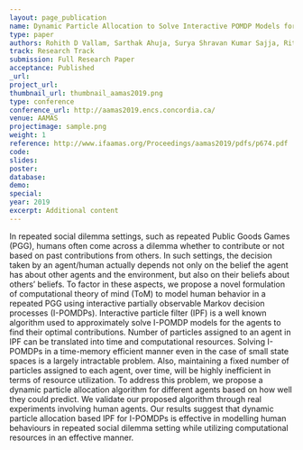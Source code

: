 ```yaml
---
layout: page_publication
name: Dynamic Particle Allocation to Solve Interactive POMDP Models for Social Decision Making
type: paper
authors: Rohith D Vallam, Sarthak Ahuja, Surya Shravan Kumar Sajja, Ritwik Chaudhuri, Rakesh R Pimplikar, Kushal Mukherjee, Gyana Parija, Ramasuri Narayanam
track: Research Track
submission: Full Research Paper
acceptance: Published
_url:
project_url: 
thumbnail_url: thumbnail_aamas2019.png
type: conference
conference_url: http://aamas2019.encs.concordia.ca/
venue: AAMAS
projectimage: sample.png
weight: 1
reference: http://www.ifaamas.org/Proceedings/aamas2019/pdfs/p674.pdf
code:
slides: 
poster: 
database: 
demo: 
special: 
year: 2019
excerpt: Additional content
---
```

In repeated social dilemma settings, such as repeated Public Goods Games (PGG), humans often come across a dilemma whether to contribute or not based on past contributions from others. In such settings, the decision taken by an agent/human actually depends not only on the belief the agent has about other agents and the environment, but also on their beliefs about others’ beliefs. To factor in these aspects, we propose a novel formulation of computational theory of mind (ToM) to model human behavior in a repeated PGG using interactive partially observable Markov decision processes (I-POMDPs). Interactive particle filter (IPF) is a well known algorithm used to approximately solve I-POMDP models for the agents to find their optimal contributions. Number of particles assigned to an agent in IPF can be translated into time and computational resources. Solving I-POMDPs in a time-memory efficient manner even in the case of small state spaces is a largely intractable problem. Also, maintaining a fixed number of particles assigned to each agent, over time, will be highly inefficient in terms of resource utilization. To address this problem, we propose a dynamic particle allocation algorithm for different agents based on how well they could predict. We validate our proposed algorithm through real experiments involving human agents. Our results suggest that dynamic particle allocation based IPF for I-POMDPs is effective in modelling human behaviours in repeated social dilemma setting while utilizing computational resources in an effective manner.
